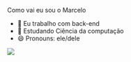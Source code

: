 Como vai eu sou o Marcelo

- 🔭 Eu trabalho com back-end
- 🌱 Estudando Ciência da computação
- 😄 Pronouns: ele/dele


<img src="{https://img.shields.io/badge/LinkedIn-marcelocardoso23?style=for-the-badge&logo=linkedin&logoColor=white}" />

